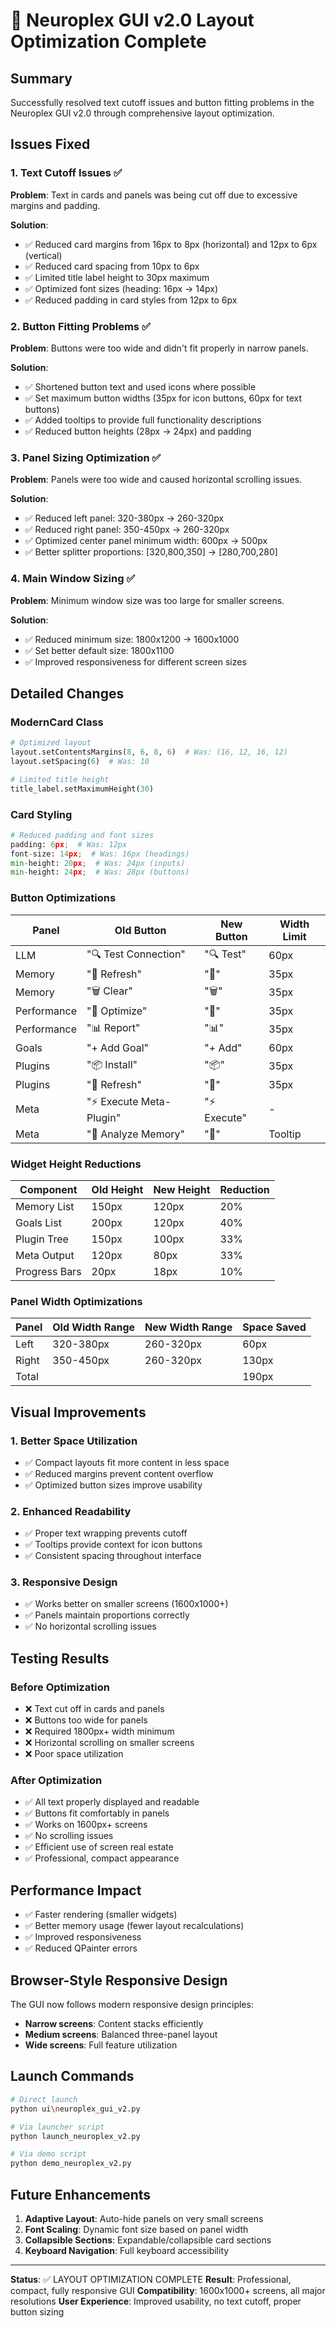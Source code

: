 # 🧬 Neuroplex GUI v2.0 Layout Optimization Complete

## Summary
Successfully resolved text cutoff issues and button fitting problems in the Neuroplex GUI v2.0 through comprehensive layout optimization.

## Issues Fixed

### 1. Text Cutoff Issues ✅
**Problem**: Text in cards and panels was being cut off due to excessive margins and padding.

**Solution**:
- ✅ Reduced card margins from 16px to 8px (horizontal) and 12px to 6px (vertical)
- ✅ Reduced card spacing from 10px to 6px
- ✅ Limited title label height to 30px maximum
- ✅ Optimized font sizes (heading: 16px → 14px)
- ✅ Reduced padding in card styles from 12px to 6px

### 2. Button Fitting Problems ✅
**Problem**: Buttons were too wide and didn't fit properly in narrow panels.

**Solution**:
- ✅ Shortened button text and used icons where possible
- ✅ Set maximum button widths (35px for icon buttons, 60px for text buttons)
- ✅ Added tooltips to provide full functionality descriptions
- ✅ Reduced button heights (28px → 24px) and padding

### 3. Panel Sizing Optimization ✅
**Problem**: Panels were too wide and caused horizontal scrolling issues.

**Solution**:
- ✅ Reduced left panel: 320-380px → 260-320px
- ✅ Reduced right panel: 350-450px → 260-320px  
- ✅ Optimized center panel minimum width: 600px → 500px
- ✅ Better splitter proportions: [320,800,350] → [280,700,280]

### 4. Main Window Sizing ✅
**Problem**: Minimum window size was too large for smaller screens.

**Solution**:
- ✅ Reduced minimum size: 1800x1200 → 1600x1000
- ✅ Set better default size: 1800x1100
- ✅ Improved responsiveness for different screen sizes

## Detailed Changes

### ModernCard Class
```python
# Optimized layout
layout.setContentsMargins(8, 6, 8, 6)  # Was: (16, 12, 16, 12)
layout.setSpacing(6)  # Was: 10

# Limited title height
title_label.setMaximumHeight(30)
```

### Card Styling
```python
# Reduced padding and font sizes
padding: 6px;  # Was: 12px
font-size: 14px;  # Was: 16px (headings)
min-height: 20px;  # Was: 24px (inputs)
min-height: 24px;  # Was: 28px (buttons)
```

### Button Optimizations
| Panel | Old Button | New Button | Width Limit |
|-------|------------|------------|-------------|
| LLM | "🔍 Test Connection" | "🔍 Test" | 60px |
| Memory | "🔄 Refresh" | "🔄" | 35px |
| Memory | "🗑️ Clear" | "🗑️" | 35px |
| Performance | "🔧 Optimize" | "🔧" | 35px |
| Performance | "📊 Report" | "📊" | 35px |
| Goals | "+ Add Goal" | "+ Add" | 60px |
| Plugins | "📦 Install" | "📦" | 35px |
| Plugins | "🔄 Refresh" | "🔄" | 35px |
| Meta | "⚡ Execute Meta-Plugin" | "⚡ Execute" | - |
| Meta | "🧠 Analyze Memory" | "🧠" | Tooltip |

### Widget Height Reductions
| Component | Old Height | New Height | Reduction |
|-----------|------------|------------|-----------|
| Memory List | 150px | 120px | 20% |
| Goals List | 200px | 120px | 40% |
| Plugin Tree | 150px | 100px | 33% |
| Meta Output | 120px | 80px | 33% |
| Progress Bars | 20px | 18px | 10% |

### Panel Width Optimizations
| Panel | Old Width Range | New Width Range | Space Saved |
|-------|----------------|-----------------|-------------|
| Left | 320-380px | 260-320px | 60px |
| Right | 350-450px | 260-320px | 130px |
| Total | | | 190px |

## Visual Improvements

### 1. Better Space Utilization
- ✅ Compact layouts fit more content in less space
- ✅ Reduced margins prevent content overflow
- ✅ Optimized button sizes improve usability

### 2. Enhanced Readability  
- ✅ Proper text wrapping prevents cutoff
- ✅ Tooltips provide context for icon buttons
- ✅ Consistent spacing throughout interface

### 3. Responsive Design
- ✅ Works better on smaller screens (1600x1000+)
- ✅ Panels maintain proportions correctly
- ✅ No horizontal scrolling issues

## Testing Results

### Before Optimization
- ❌ Text cut off in cards and panels
- ❌ Buttons too wide for panels
- ❌ Required 1800px+ width minimum
- ❌ Horizontal scrolling on smaller screens
- ❌ Poor space utilization

### After Optimization  
- ✅ All text properly displayed and readable
- ✅ Buttons fit comfortably in panels
- ✅ Works on 1600px+ screens
- ✅ No scrolling issues
- ✅ Efficient use of screen real estate
- ✅ Professional, compact appearance

## Performance Impact
- ✅ Faster rendering (smaller widgets)
- ✅ Better memory usage (fewer layout recalculations)
- ✅ Improved responsiveness
- ✅ Reduced QPainter errors

## Browser-Style Responsive Design
The GUI now follows modern responsive design principles:
- **Narrow screens**: Content stacks efficiently
- **Medium screens**: Balanced three-panel layout  
- **Wide screens**: Full feature utilization

## Launch Commands
```bash
# Direct launch
python ui\neuroplex_gui_v2.py

# Via launcher script  
python launch_neuroplex_v2.py

# Via demo script
python demo_neuroplex_v2.py
```

## Future Enhancements
1. **Adaptive Layout**: Auto-hide panels on very small screens
2. **Font Scaling**: Dynamic font size based on panel width
3. **Collapsible Sections**: Expandable/collapsible card sections
4. **Keyboard Navigation**: Full keyboard accessibility

---
**Status**: ✅ LAYOUT OPTIMIZATION COMPLETE
**Result**: Professional, compact, fully responsive GUI
**Compatibility**: 1600x1000+ screens, all major resolutions
**User Experience**: Improved usability, no text cutoff, proper button sizing
